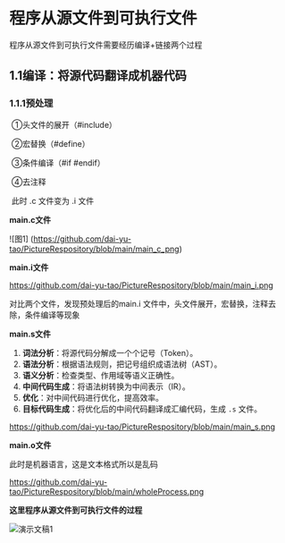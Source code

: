 # 程序从源文件到可执行文件

程序从源文件到可执行文件需要经历编译+链接两个过程

## 1.1编译：将源代码翻译成机器代码

### 1.1.1预处理

​	①头文件的展开（#include）

​	②宏替换（#define）

​	③条件编译（#if 	#endif）

​	④去注释

​	此时 .c 文件变为 .i 文件

**main.c文件**

![图1]
(https://github.com/dai-yu-tao/PictureRespository/blob/main/main_c_png)

**main.i文件**

https://github.com/dai-yu-tao/PictureRespository/blob/main/main_i.png

对比两个文件，发现预处理后的main.i 文件中，头文件展开，宏替换，注释去除，条件编译等现象

**main.s文件**

1. **词法分析**：将源代码分解成一个个记号（Token）。
2. **语法分析**：根据语法规则，把记号组织成语法树（AST）。
3. **语义分析**：检查类型、作用域等语义正确性。
4. **中间代码生成**：将语法树转换为中间表示（IR）。
5. **优化**：对中间代码进行优化，提高效率。
6. **目标代码生成**：将优化后的中间代码翻译成汇编代码，生成 `.s` 文件。

https://github.com/dai-yu-tao/PictureRespository/blob/main/main_s.png

**main.o文件**

此时是机器语言，这是文本格式所以是乱码

https://github.com/dai-yu-tao/PictureRespository/blob/main/wholeProcess.png

**这里程序从源文件到可执行文件的过程**

![演示文稿1](C:\Users\daiyutao\Desktop\Csharp\笔记\演示文稿1.png)



